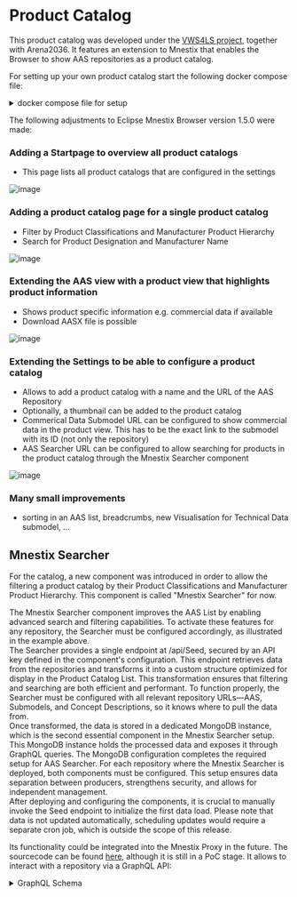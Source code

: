 # Product Catalog
This product catalog was developed under the [VWS4LS project](https://arena2036.de/en/vws4ls/ueberblick/), together with Arena2036.
It features an extension to Mnestix that enables the Browser to show AAS repositories as a product catalog.

For setting up your own product catalog start the following docker compose file:
<details>
<summary>docker compose file for setup</summary>
  
```yaml
networks:
  mnestix-vws4ls:
    driver: bridge
    name: mnestix-vws4ls

volumes:
  mnestix-database:
  mongo-data:
  mongodb_data:

services:
  mnestix-browser-vws4ls:
    container_name: mnestix-browser-vws4ls
    image: mnestix/mnestix-browser:1.5.0-product-catalog
    restart: always
    environment:
      DISCOVERY_API_URL: 'http://mnestix-api-vws4ls:5064/discovery'
      AAS_REPO_API_URL: 'http://mnestix-api-vws4ls:5064/repo'
      SUBMODEL_REPO_API_URL: 'http://mnestix-api-vws4ls:5064/repo'
      CONCEPT_DESCRIPTION_REPO_API_URL: 'http://mnestix-api-vws4ls:5064/repo'
      MNESTIX_BACKEND_API_URL: 'http://mnestix-api-vws4ls:5064'
      MNESTIX_BACKEND_API_KEY: ${MNESTIX_BACKEND_API_KEY:-verySecureApiKey4ls}
      AAS_LIST_FEATURE_FLAG: "true"
      PRODUCT_VIEW_FEATURE_FLAG: "true"
      AUTHENTICATION_FEATURE_FLAG: "false"         
      NEXTAUTH_SECRET: ${NEXTAUTH_SECRET:-verySecureNextAuthSecret}
      IMPRINT_URL: ""
      DATA_PRIVACY_URL: ""
    depends_on:
      aas-environment-vws4ls:
        condition: service_healthy # only after the healthcheck in aas is successful, the mnestix container is being created
    networks:
      - mnestix-vws4ls
    volumes:
      - mnestix-database:/app/prisma/database


  mnestix-api-vws4ls:
    image: mnestix/mnestix-api:1.3.3
    container_name: mnestix-api-vws4ls
    restart: always
    environment:
      # API key authorization
      CustomerEndpointsSecurity__ApiKey: ${MNESTIX_BACKEND_API_KEY:-verySecureApiKey4ls}
      # Connection to Repository Service:
      ReverseProxy__Clusters__aasRepoCluster__Destinations__destination1__Address: 'http://aas-environment-vws4ls:8081/'
      ReverseProxy__Clusters__submodelRepoCluster__Destinations__destination1__Address: 'http://aas-environment-vws4ls:8081/'
      ReverseProxy__Clusters__discoveryCluster__Destinations__destination1__Address: 'http://aas-discovery-vws4ls:8081/'
      # Features Configuration
      Features__AasRegistryMiddleware: "true"
      Features__UseMongoDbBasedAasIdStorage: "true"
      Features__AllowRetrievingAllShellsAndSubmodels: "true"
      # InfluxDB Configuration
      # URL to specify the host and port where InfluxDB is running:
      ReverseProxy__Clusters__influxCluster__Destinations__destination1__Address: 'http://example/'
      # Token:
      ReverseProxy__Routes__InfluxRoute__Transforms__1__Set: 'Token '
      # MongoDB Configuration
      BasyxDbConnectionConfiguration__MongoConnectionString: 'mongodb://mongoAdmin:mongoPassword@mongodb-vws4ls:27017/?authSource=admin'
      BasyxDbConnectionConfiguration__DatabaseName: basyxdb
      BasyxDbConnectionConfiguration__AasCollectionName: 'aas-repo'
      # ASP.NET Core URLs
      ASPNETCORE_URLS: 'http://+:5064'
    depends_on:
      aas-environment-vws4ls:
        condition: service_healthy # only after the healthcheck in aas is successful, the mnestix container is being created
    logging:
      driver: 'json-file'
      options:
        max-file: '5'
        max-size: '100m'
    networks:
      - mnestix-vws4ls

  mongodb-vws4ls:
    image: mongo:5
    container_name: mongodb-vws4ls
    profiles: [ "", "basyx", "tests" ]
    restart: always
    environment:
      MONGO_INITDB_ROOT_USERNAME: mongoAdmin
      MONGO_INITDB_ROOT_PASSWORD: mongoPassword
    # Set health checks to wait until mongo has started
    volumes:
      - mongo-data:/data/db
    healthcheck:
      test: echo "db.runCommand("ping").ok" | mongosh mongodb-vws4ls:27017/test --quiet
      interval: 3s
      timeout: 3s
      retries: 5
    logging:
      driver: 'json-file'
      options:
        max-file: '5'
        max-size: '100m'
    networks:
      - mnestix-vws4ls

  aas-environment-vws4ls:
    image: eclipsebasyx/aas-environment:2.0.0-milestone-05.1
    container_name: aas-environment-vws4ls
    profiles: [ "", "basyx", "tests" ]
    restart: always
    depends_on:
      - mongodb-vws4ls
    environment:
      # MongoDb configuration for Basyx Repository
      BASYX__BACKEND: MongoDB
      SPRING__DATA__MONGODB__HOST: mongodb-vws4ls
      SPRING__DATA__MONGODB__DATABASE: basyxdb
      SPRING__DATA__MONGODB__authentication-database: admin
      SPRING__DATA__MONGODB__USERNAME: mongoAdmin
      SPRING__DATA__MONGODB__PASSWORD: mongoPassword
      SPRING_SERVLET_MULTIPART_MAX_FILE_SIZE: 100000KB
      SPRING_SERVLET_MULTIPART_MAX_REQUEST_SIZE: 100000KB
      # Allow mnestix frontend and backend to call basyx
      BASYX_CORS_ALLOWED-ORIGINS: '*'
      BASYX_CORS_ALLOWED-METHODS: GET,POST,PATCH,DELETE,PUT,OPTIONS,HEAD
    healthcheck: # check the endpoint for a valid response (service ready)
      test: curl -f http://localhost:8081/actuator/health
      interval: 30s
      timeout: 10s
      retries: 6
    logging:
      driver: 'json-file'
      options:
        max-file: '5'
        max-size: '100m'
    networks:
      - mnestix-vws4ls

  aas-discovery-vws4ls:
    image: eclipsebasyx/aas-discovery:2.0.0-milestone-05.1
    container_name: aas-discovery-vws4ls
    profiles: [ "", "basyx", "tests" ]
    restart: always
    depends_on:
      - mongodb-vws4ls
    environment:
      BASYX__BACKEND: MongoDB
      SPRING__DATA__MONGODB__HOST: mongodb-vws4ls
      SPRING__DATA__MONGODB__DATABASE: basyxdb
      SPRING__DATA__MONGODB__authentication-database: admin
      SPRING__DATA__MONGODB__USERNAME: mongoAdmin
      SPRING__DATA__MONGODB__PASSWORD: mongoPassword
      BASYX__CORS__ALLOWED-ORIGINS: '*'
      BASYX__CORS__ALLOWED-METHODS: GET,POST,PATCH,DELETE,PUT,OPTIONS,HEAD
    healthcheck: # check the endpoint for a valid response (service ready)
      test: curl -f http://localhost:8081/actuator/health
      interval: 30s
      timeout: 10s
      retries: 6
    logging:
      driver: 'json-file'
      options:
        max-file: '5'
        max-size: '100m'
    networks:
      - mnestix-vws4ls

  searcher-mongodb:
    container_name: searcher-mongodb
    image: mongo:latest
    restart: always
    environment:
      MONGO_INITDB_ROOT_USERNAME: admin
      MONGO_INITDB_ROOT_PASSWORD: superSecureSecret
    volumes:
      - mongodb_data:/data/db
    networks:
      - mnestix-vws4ls

  mnestix-searcher:
    container_name: mnestix-searcher
    image: mnestix/mnestix-searcher:latest-dev
    restart: always
    environment:
      AuthenticationSettings__ApiKey: ${MNESTIX_BACKEND_API_KEY:-verySecureApiKey4ls}
      AasSearcherDatabase__ConnectionString: 'mongodb://admin:superSecureSecret@searcher-mongodb:27017'
      BaseUrlSettings__AasRepositoryBaseUrl: 'http://mnestix-api-vws4ls:5064/repo'
      BaseUrlSettings__SubmodelRepositoryBaseUrl: 'http://mnestix-api-vws4ls:5064/repo'
      BaseUrlSettings__ConceptDescriptionRepositoryBaseUrl: 'http://mnestix-api-vws4ls:5064/repo'
      ASPNETCORE_URLS: 'http://+:5149'
    networks:
      - mnestix-vws4ls
```
</details>


The following adjustments to Eclipse Mnestix Browser version 1.5.0 were made:

### Adding a Startpage to overview all product catalogs 

- This page lists all product catalogs that are configured in the settings

![image](https://github.com/user-attachments/assets/4eaa80db-c236-4925-8972-d2e4617c5717)

### Adding a product catalog page for a single product catalog 

- Filter by Product Classifications and Manufacturer Product Hierarchy
- Search for Product Designation and Manufacturer Name

![image](https://github.com/user-attachments/assets/5f2c436d-8013-4485-8e82-480a2ac1c839)


### Extending the AAS view with a product view that highlights product information 

- Shows product specific information e.g. commercial data if available
- Download AASX file is possible

![image](https://github.com/user-attachments/assets/aa381cdd-4fa1-4ae7-b42e-419ce2d158d6)

### Extending the Settings to be able to configure a product catalog 

- Allows to add a product catalog with a name and the URL of the AAS Repository
- Optionally, a thumbnail can be added to the product catalog
- Commerical Data Submodel URL can be configured to show commercial data in the product view. This has to be the exact link to the submodel with its ID (not only the repository)
- AAS Searcher URL can be configured to allow searching for products in the product catalog through the Mnestix Searcher component

![image](https://github.com/user-attachments/assets/5162848d-41d9-4534-91b3-f8f2c9c024d4)

### Many small improvements
- sorting in an AAS list, breadcrumbs, new Visualisation for Technical Data submodel, ...


## Mnestix Searcher
For the catalog, a new component was introduced in order to allow the filtering a product catalog by their Product Classifications and Manufacturer Product Hierarchy.
This component is called "Mnestix Searcher" for now.

The Mnestix Searcher component improves the AAS List by enabling advanced search and filtering capabilities. To activate these features for any repository, the Searcher must be configured accordingly, as illustrated in the example above.  
The Searcher provides a single endpoint at /api/Seed, secured by an API key defined in the component's configuration. This endpoint retrieves data from the repositories and transforms it into a custom structure optimized for display in the Product Catalog List. This transformation ensures that filtering and searching are both efficient and performant.
To function properly, the Searcher must be configured with all relevant repository URLs—AAS, Submodels, and Concept Descriptions, so it knows where to pull the data from.  
Once transformed, the data is stored in a dedicated MongoDB instance, which is the second essential component in the Mnestix Searcher setup. This MongoDB instance holds the processed data and exposes it through GraphQL queries. The MongoDB configuration completes the required setup for AAS Searcher.
For each repository where the Mnestix Searcher is deployed, both components must be configured. This setup ensures data separation between producers, strengthens security, and allows for independent management.  
After deploying and configuring the components, it is crucial to manually invoke the Seed endpoint to initialize the first data load. Please note that data is not updated automatically, scheduling updates would require a separate cron job, which is outside the scope of this release.


Its functionality could be integrated into the Mnestix Proxy in the future.
The sourcecode can be found [here](https://github.com/mnestix/mnestix-searcher), although it is still in a PoC stage.
It allows to interact with a repository via a GraphQL API:
<details>
  <summary>GraphQL Schema</summary>
  
```graphql
  schema {
  query: Query
}

type AasSearchEntry {
  id: String
  createdTime: DateTime
  thumbnailUrl: String
  manufacturerName: PropertyData
  productRoot: PropertyData
  productFamily: PropertyData
  productDesignation: PropertyData
  productClassifications: [ProductClassificationValues!]!
  saveData: Boolean!
}

type MLValue {
  language: String!
  text: String!
}

type ProductClassificationValues {
  system: String!
  version: String!
  productId: String!
}

type PropertyData {
  semanticId: String!
  idShortPath: String!
  value: String
  mlValues: [MLValue!]
}

type Query {
  entries(
    where: AasSearchEntryFilterInput @cost(weight: "10")
  ): [AasSearchEntry!]! @cost(weight: "10")
}

input AasSearchEntryFilterInput {
  and: [AasSearchEntryFilterInput!]
  or: [AasSearchEntryFilterInput!]
  id: StringOperationFilterInput
  createdTime: DateTimeOperationFilterInput
  thumbnailUrl: StringOperationFilterInput
  manufacturerName: PropertyDataFilterInput
  productRoot: PropertyDataFilterInput
  productFamily: PropertyDataFilterInput
  productDesignation: PropertyDataFilterInput
  productClassifications: ListFilterInputTypeOfProductClassificationValuesFilterInput
  saveData: BooleanOperationFilterInput
}

input BooleanOperationFilterInput {
  eq: Boolean @cost(weight: "10")
  neq: Boolean @cost(weight: "10")
}

input DateTimeOperationFilterInput {
  eq: DateTime @cost(weight: "10")
  neq: DateTime @cost(weight: "10")
  in: [DateTime] @cost(weight: "10")
  nin: [DateTime] @cost(weight: "10")
  gt: DateTime @cost(weight: "10")
  ngt: DateTime @cost(weight: "10")
  gte: DateTime @cost(weight: "10")
  ngte: DateTime @cost(weight: "10")
  lt: DateTime @cost(weight: "10")
  nlt: DateTime @cost(weight: "10")
  lte: DateTime @cost(weight: "10")
  nlte: DateTime @cost(weight: "10")
}

input ListFilterInputTypeOfMLValueFilterInput {
  all: MLValueFilterInput @cost(weight: "10")
  none: MLValueFilterInput @cost(weight: "10")
  some: MLValueFilterInput @cost(weight: "10")
  any: Boolean @cost(weight: "10")
}

input ListFilterInputTypeOfProductClassificationValuesFilterInput {
  all: ProductClassificationValuesFilterInput @cost(weight: "10")
  none: ProductClassificationValuesFilterInput @cost(weight: "10")
  some: ProductClassificationValuesFilterInput @cost(weight: "10")
  any: Boolean @cost(weight: "10")
}

input MLValueFilterInput {
  and: [MLValueFilterInput!]
  or: [MLValueFilterInput!]
  language: StringOperationFilterInput
  text: StringOperationFilterInput
}

input ProductClassificationValuesFilterInput {
  and: [ProductClassificationValuesFilterInput!]
  or: [ProductClassificationValuesFilterInput!]
  system: StringOperationFilterInput
  version: StringOperationFilterInput
  productId: StringOperationFilterInput
}

input PropertyDataFilterInput {
  and: [PropertyDataFilterInput!]
  or: [PropertyDataFilterInput!]
  semanticId: StringOperationFilterInput
  idShortPath: StringOperationFilterInput
  value: StringOperationFilterInput
  mlValues: ListFilterInputTypeOfMLValueFilterInput
}

input StringOperationFilterInput {
  and: [StringOperationFilterInput!]
  or: [StringOperationFilterInput!]
  eq: String @cost(weight: "10")
  neq: String @cost(weight: "10")
  contains: String @cost(weight: "20")
  ncontains: String @cost(weight: "20")
  in: [String] @cost(weight: "10")
  nin: [String] @cost(weight: "10")
  startsWith: String @cost(weight: "20")
  nstartsWith: String @cost(weight: "20")
  endsWith: String @cost(weight: "20")
  nendsWith: String @cost(weight: "20")
}

"The purpose of the `cost` directive is to define a `weight` for GraphQL types, fields, and arguments. Static analysis can use these weights when calculating the overall cost of a query or response."
directive @cost(
  "The `weight` argument defines what value to add to the overall cost for every appearance, or possible appearance, of a type, field, argument, etc."
  weight: String!
) on SCALAR | OBJECT | FIELD_DEFINITION | ARGUMENT_DEFINITION | ENUM | INPUT_FIELD_DEFINITION

"The `@specifiedBy` directive is used within the type system definition language to provide a URL for specifying the behavior of custom scalar definitions."
directive @specifiedBy(
  "The specifiedBy URL points to a human-readable specification. This field will only read a result for scalar types."
  url: String!
) on SCALAR

"The `DateTime` scalar represents an ISO-8601 compliant date time type."
scalar DateTime @specifiedBy(url: "https://www.graphql-scalars.com/date-time")
```
</details>

